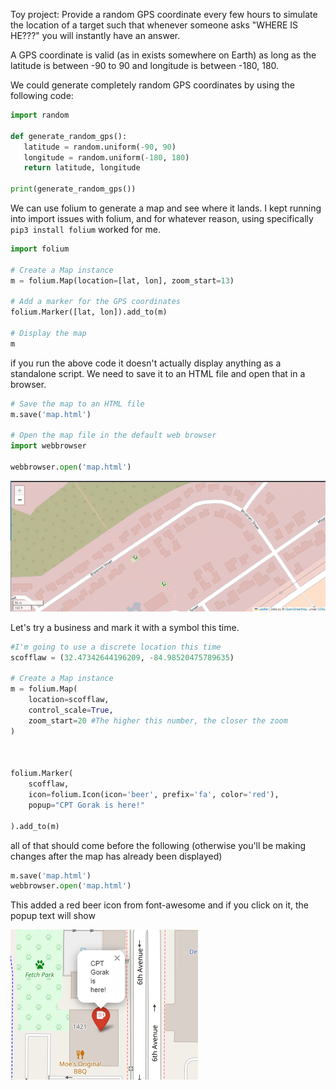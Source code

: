 Toy project:
Provide a random GPS coordinate every few hours to simulate the location of a target such that whenever someone asks "WHERE IS HE???" you will instantly have an answer.


A GPS coordinate is valid (as in exists somewhere on Earth) as long as the latitude is between -90 to 90 and longitude is between -180, 180.

We could generate completely random GPS coordinates by using the following code:
```PYTHON TI: "Random GPS coordinate Generator"HL:"4,5" "fold"
import random

def generate_random_gps():
   latitude = random.uniform(-90, 90)
   longitude = random.uniform(-180, 180)
   return latitude, longitude

print(generate_random_gps())
```

We can use folium to generate a map and see where it lands. 
I kept running into import issues with folium, and for whatever reason, using specifically `pip3 install folium` worked for me. 

```python
import folium

# Create a Map instance
m = folium.Map(location=[lat, lon], zoom_start=13)

# Add a marker for the GPS coordinates
folium.Marker([lat, lon]).add_to(m)

# Display the map
m

```


if you run the above code it doesn't actually display anything as a standalone script. We need to save it to an HTML file and open that in a browser.

```python
# Save the map to an HTML file
m.save('map.html')

# Open the map file in the default web browser
import webbrowser

webbrowser.open('map.html')
```

![](map.png)

Let's try a business and mark it with a symbol this time.
```python
#I'm going to use a discrete location this time
scofflaw = (32.47342644196209, -84.98520475789635)

# Create a Map instance
m = folium.Map(
    location=scofflaw,
    control_scale=True,
    zoom_start=20 #The higher this number, the closer the zoom
)

  

folium.Marker(
    scofflaw,
    icon=folium.Icon(icon='beer', prefix='fa', color='red'),
    popup="CPT Gorak is here!"

).add_to(m)
```

all of that should come before the following (otherwise you'll be making changes after the map has already been displayed)
```python
m.save('map.html')
webbrowser.open('map.html')
```
This added a red beer icon from font-awesome and if you click on it, the popup text will show

![](show-popup.png)
